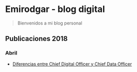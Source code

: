 # Emirodgar - blog digital

> Bienvenidos a mi blog personal

<h2>Publicaciones 2018</h2>

<h3>Abril</h3>

- [Diferencias entre Chief Digital Officer y Chief Data Officer](diferencia-chief-data-officer-chief-digital-officer.md)


